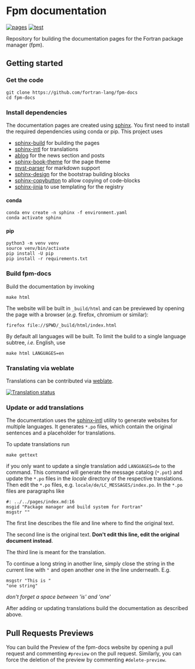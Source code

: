 # Fpm documentation

[![pages](https://github.com/fortran-lang/fpm-docs/actions/workflows/sphinx.yml/badge.svg)](https://fpm.fortran-lang.org/)
[![test](https://github.com/fortran-lang/fpm-docs/actions/workflows/build.yaml/badge.svg)](https://github.com/fortran-lang/fpm-docs/actions/workflows/build.yaml)

Repository for building the documentation pages for the Fortran package manager (fpm).
    

## Getting started

### Get the code

```
git clone https://github.com/fortran-lang/fpm-docs
cd fpm-docs
```

### Install dependencies

The documentation pages are created using [sphinx](https://www.sphinx-doc.org).
You first need to install the required dependencies using conda or pip.
This project uses

- [sphinx-build](https://www.sphinx-doc.org) for building the pages
- [sphinx-intl](https://www.sphinx-doc.org/en/master/usage/advanced/intl.html) for translations
- [ablog](https://ablog.readthedocs.io/en/latest/) for the news section and posts
- [sphinx-book-theme](https://sphinx-book-theme.readthedocs.io/en/latest/) for the page theme
- [myst-parser](https://myst-parser.readthedocs.io/en/latest/) for markdown support
- [sphinx-design](https://sphinx-design.readthedocs.io/en/latest/) for the bootstrap building blocks
- [sphinx-copybutton](https://sphinx-copybutton.readthedocs.io/en/latest/) to allow copying of code-blocks
- [sphinx-jinja](https://github.com/tardyp/sphinx-jinja) to use templating for the registry

#### conda

```
conda env create -n sphinx -f environment.yaml
conda activate sphinx
```

#### pip

```
python3 -m venv venv
source venv/bin/activate
pip install -U pip
pip install -r requirements.txt
```

### Build fpm-docs

Build the documentation by invoking

```
make html
```

The website will be built in `_build/html` and can be previewed by opening the page with a browser (*e.g.* firefox, chromium or similar):

```
firefox file://$PWD/_build/html/index.html
```

By default all languages will be built.
To limit the build to a single language subtree, *i.e.* English, use

```
make html LANGUAGES=en
```


### Translating via weblate

Translations can be contributed via [weblate](https://hosted.weblate.org/projects/fortran-lang/fpm/).

[![Translation status](https://hosted.weblate.org/widgets/fortran-lang/-/fpm/horizontal-auto.svg)](https://hosted.weblate.org/engage/fortran-lang/)


### Update or add translations

The documentation uses the
[sphinx-intl](https://sphinx-intl.readthedocs.io/en/master/quickstart.html)
utility to generate websites for multiple languages.
It generates `*.po` files,
which contain the original sentences and a placeholder for translations.

To update translations run

```
make gettext
```

if you only want to update a single translation add `LANGUAGES=de` to the command.
This command will generate the message catalog (`*.pot`) and update the `*.po` files in the *locale* directory of the respective translations.
Then edit the `*.po` files,
e.g. `locale/de/LC_MESSAGES/index.po`.
In the `*.po` files are paragraphs like
```po
#: ../../pages/index.md:16
msgid "Package manager and build system for Fortran"
msgstr ""
```

The first line describes the file and line where to find the original text.

The second line is the original text.
**Don't edit this line, edit the original document instead**.

The third line is meant for the translation.

To continue a long string in another line,
simply close the string in the current line with `"`
and open another one in the line underneath. E.g.
```
msgstr "This is "
"one string"
```
*don't forget a space between 'is' and 'one'*

After adding or updating translations
build the documentation as described above.

## Pull Requests Previews

You can build the Preview of the fpm-docs website by opening a pull request
and commenting `#preview` on the pull request. Similarly, you can force the
deletion of the preview by commenting `#delete-preview`.
